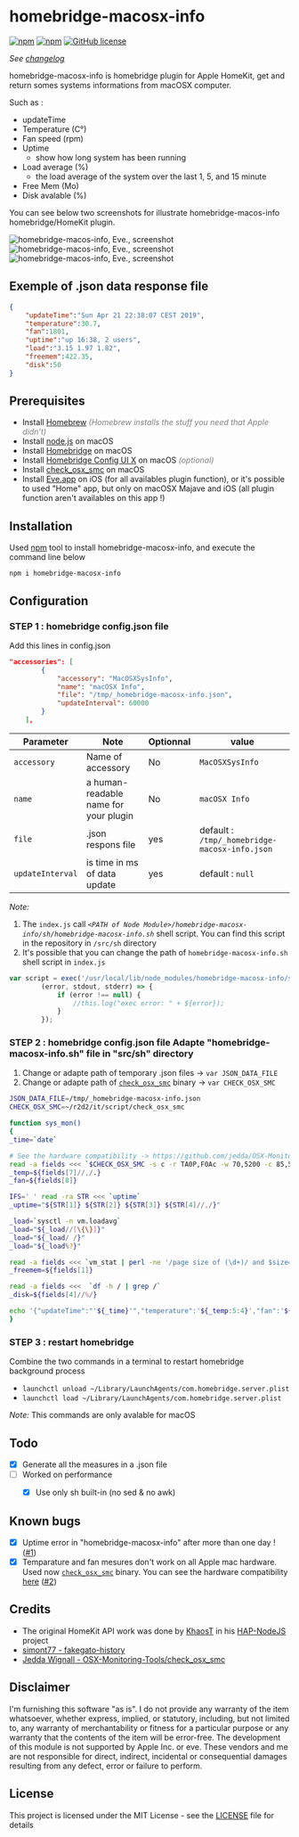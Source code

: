 # homebridge-macosx-info
[![npm](https://img.shields.io/npm/dt/homebridge-macosx-info.svg)](https://www.npmjs.com/package/homebridge-macosx-info) 
[![npm](https://img.shields.io/npm/v/homebridge-macosx-info.svg)](https://www.npmjs.com/package/homebridge-macosx-info)
[![GitHub license](https://img.shields.io/github/license/ad5030/homebridge-macosx-info.svg)](https://github.com/ad5030/homebridge-macosx-info)

*See [changelog](docs/CHANGELOG.md)*

homebridge-macosx-info is homebridge plugin for Apple HomeKit, get and return somes systems informations from macOSX computer. 

Such as :
* updateTime
* Temperature (C°)
* Fan speed (rpm)
* Uptime
  * show how long system has been running
* Load average (%) 
  * the load average of the system over the last 1, 5, and 15 minute
* Free Mem (Mo)
* Disk avalable (%)


You can see below two screenshots for illustrate homebridge-macos-info homebridge/HomeKit plugin.

![homebridge-macos-info, Eve., screenshot](screenshots/screenshot_1.png)
![homebridge-macos-info, Eve., screenshot](screenshots/.fake.png)
![homebridge-macos-info, Eve., screenshot](screenshots/screenshot_2.png)

## Exemple of .json data response file
```json  
{
    "updateTime":"Sun Apr 21 22:38:07 CEST 2019",
    "temperature":30.7,
    "fan":1801,
    "uptime":"up 16:38, 2 users",
    "load":"3.15 1.97 1.82",
    "freemem":422.35,
    "disk":50
}
```
## Prerequisites
* Install [Homebrew](https://brew.sh)<span style="color:gray"> *(Homebrew installs the stuff you need that Apple didn’t)*</span>
* Install [node.js](https://nodejs.org/en/download/package-manager/#macos) on macOS
* Install [Homebridge](https://github.com/nfarina/homebridge/wiki/Install-Homebridge-on-macOS) on macOS
* Install [Homebridge Config UI X](https://github.com/oznu/homebridge-config-ui-x#readme) on macOS <span style="color:gray">*(optional)</span>*
* Install [check_osx_smc](https://github.com/jedda/OSX-Monitoring-Tools/tree/master/check_osx_smc) on macOS
* Install [Eve.app](https://www.evehome.com/en/eve-app) on iOS (for all availables plugin function), or it's possible to used "Home" app, but only on macOSX Majave and iOS (all plugin function aren't availables on this app !)

## Installation
Used [npm](https://www.npmjs.com/package/homebridge-macosx-info) tool to install homebridge-macosx-info, and execute the command line below

```npm i homebridge-macosx-info```

## Configuration
### STEP 1 : homebridge config.json file
Add this lines in config.json
```json    
"accessories": [
        {
            "accessory": "MacOSXSysInfo",
            "name": "macOSX Info",
            "file": "/tmp/_homebridge-macosx-info.json",
            "updateInterval": 60000
        }
    ],
```

| Parameter       | Note | Optionnal | value | 
|-----------------|------|-----------|-------|
| `accessory`     | Name of accessory|No|`MacOSXSysInfo`|
| `name`          | a human-readable name for your plugin|No|`macOSX Info`|
| `file`          | .json respons file|yes|default : `/tmp/_homebridge-macosx-info.json`|
| `updateInterval`| is time in ms of data update|yes|default : `null`|

_Note:_ 
1. The `index.js` call *`<PATH of Node Module>/homebridge-macosx-info/sh/homebridge-macosx-info.sh`* shell script. You can find this script in the repository in `/src/sh` directory
2. It's possible that you can change the path of `homebridge-macosx-info.sh` shell script in `index.js`
```js
var script = exec('/usr/local/lib/node_modules/homebridge-macosx-info/src/sh/homebridge-macosx-info.sh',
		(error, stdout, stderr) => {
			if (error !== null) {
				//this.log("exec error: " + ${error});
			}
		});		 
```
### STEP 2 : homebridge config.json file Adapte "homebridge-macosx-info.sh" file in "src/sh" directory
1. Change or adapte path of temporary .json files -> `var JSON_DATA_FILE`
2. Change or adapte path of [`check_osx_smc`](https://github.com/jedda/OSX-Monitoring-Tools/tree/master/check_osx_smc) binary -> `var CHECK_OSX_SMC`

```sh
JSON_DATA_FILE=/tmp/_homebridge-macosx-info.json
CHECK_OSX_SMC=~/r2d2/it/script/check_osx_smc

function sys_mon()
{
_time=`date`

# See the hardware compatibility -> https://github.com/jedda/OSX-Monitoring-Tools/blob/master/check_osx_smc/known-registers.md
read -a fields <<< `$CHECK_OSX_SMC -s c -r TA0P,F0Ac -w 70,5200 -c 85,5800`
_temp=${fields[7]//,/.}
_fan=${fields[8]}

IFS=' ' read -ra STR <<< `uptime`   
_uptime="${STR[1]} ${STR[2]} ${STR[3]} ${STR[4]//,/}"

_load=`sysctl -n vm.loadavg` 
_load="${_load//[\{\}]}"
_load="${_load/ /}"
_load="${_load%?}"

read -a fields <<< `vm_stat | perl -ne '/page size of (\d+)/ and $size=$1; /Pages\s+([^:]+)[^\d]+(\d+)/ and printf("%-16s % 16.2f Mi\n", "$1:", $2 * $size / 1048576)' | grep "free:"`
_freemem=${fields[1]}

read -a fields <<<  `df -h / | grep /`
_disk=${fields[4]//%/}

echo '{"updateTime":"'${_time}'","temperature":'${_temp:5:4}',"fan":'${_fan:5:4}',"uptime":"'${_uptime}'","load":"'${_load}'","freemem":'${_freemem:0:6}',"disk":'${_disk}'}' > $JSON_DATA_FILE
}
```

### STEP 3 : restart homebridge 
Combine the two commands in a terminal to restart homebridge background process

 - `launchctl unload ~/Library/LaunchAgents/com.homebridge.server.plist`
 - `launchctl load ~/Library/LaunchAgents/com.homebridge.server.plist`

_Note:_ 
This commands are only avalable for macOS 

## Todo
- [x] Generate all the measures in a .json file
- [ ] Worked on performance
  - [x] Use only sh built-in (no sed & no awk) 


## Known bugs
- [x] Uptime error in "homebridge-macosx-info" after more than one day ! ([#1](issues/1))
- [x] Temparature and fan mesures don't work on all Apple mac hardware. Used now [`check_osx_smc`](https://github.com/jedda/OSX-Monitoring-Tools/tree/master/check_osx_smc) binary. You can see the hardware compatibility [here](https://github.com/jedda/OSX-Monitoring-Tools/blob/master/check_osx_smc/known-registers.md) ([#2](issues/2))

## Credits
* The original HomeKit API work was done by [KhaosT](https://twitter.com/khaost) in his [HAP-NodeJS](https://github.com/KhaosT/HAP-NodeJS) project
* [simont77 - fakegato-history](https://github.com/simont77/fakegato-history)
* [Jedda Wignall - OSX-Monitoring-Tools/check_osx_smc](https://github.com/jedda/OSX-Monitoring-Tools/tree/master/check_osx_smc)



## Disclaimer
I'm furnishing this software "as is". I do not provide any warranty of the item whatsoever, whether express, implied, or statutory, including, but not limited to, any warranty of merchantability or fitness for a particular purpose or any warranty that the contents of the item will be error-free. The development of this module is not supported by Apple Inc. or eve. These vendors and me are not responsible for direct, indirect, incidental or consequential damages resulting from any defect, error or failure to perform.

## License
This project is licensed under the MIT License - see the [LICENSE](LICENSE) file for details